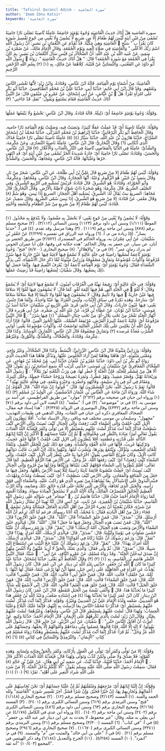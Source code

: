 ```yaml
---
title: 'Tafsirul Quranil Adzim - سورة الغاشية'
author: 'Imam Ibnu Katsir'
keywords: 'سورة الغاشية'
---
```


سورة الغاشية
هَلْ أَتَاكَ حَدِيثُ الْغَاشِيَةِ
وُجُوهٌ يَوْمَئِذٍ خَاشِعَةٌ
عَامِلَةٌ نَّاصِبَةٌ
تَصْلَىٰ نَارًا حَامِيَةً
تُسْقَىٰ مِنْ عَيْنٍ آنِيَةٍ
لَّيْسَ لَهُمْ طَعَامٌ إِلَّا مِن ضَرِيعٍ
لَّا يُسْمِنُ وَلَا يُغْنِي مِن جُوعٍ
تَفْسِيرُ سُورَةِ الْغَاشِيَةِ
وَهِيَ مَكِّيَّةٌ.
قَدْ تَقَدَّمَ عَنِ النُّعْمَانِ بْنِ بَشير: أَنَّ رَسُولَ اللَّهِ

كَانَ يَقْرَأُ بِ " سَبِّحِ اسْمَ رَبِّكَ الأعْلَى " وَالْغَاشِيَةِ فِي صَلَاةِ الْعِيدِ وَيَوْمِ الْجُمُعَةِ.
وَقَالَ الْإِمَامُ مَالِكٌ، عَنْ ضَمْرَة بْنِ سَعِيدٍ، عَنْ عُبَيد اللَّهِ بْنِ عَبْدِ اللَّهِ: أَنَّ الضَّحَّاكَ بْنَ قَيْسٍ سَأَلَ النُّعْمَانَ بْنَ بَشِيرٍ: بِمَ كَانَ رَسُولُ اللَّهِ

يَقْرَأُ فِي الْجُمُعَةِ مَعَ سُورَةِ الْجُمُعَةِ؟ قَالَ: " هَلْ أَتَاكَ حَدِيثُ الْغَاشِيَةِ ".
رَوَاهُ أَبُو دَاوُدَ عَنِ القَعْنَبي، وَالنَّسَائِيُّ عَنْ قُتَيْبَةَ، كِلَاهُمَا عَنْ مَالِكٍ، بِهِ
(١)
(٢)
بِسْمِ اللَّهِ الرَّحْمَنِ الرَّحِيمِ
* * *
الْغَاشِيَةُ: مِنْ أَسْمَاءِ يَوْمِ الْقِيَامَةِ. قَالَهُ ابْنُ عَبَّاسٍ، وَقَتَادَةُ، وَابْنُ زَيْدٍ؛ لِأَنَّهَا تَغْشَى النَّاسَ وتَعُمّهم. وَقَدْ قَالَ ابْنُ أَبِي حَاتِمٍ:
حَدَّثَنَا أَبِي، حَدَّثَنَا عَلِيُّ بْنُ مُحَمَّدٍ الطَّنَافِسِيّ، حَدَّثَنَا أَبُو بَكْرِ بْنُ عَيَّاشٍ، عَنْ أَبِي إِسْحَاقَ، عَنْ عَمْرِو بْنِ مَيْمُونٍ قَالَ: مَرَّ النَّبِيُّ

عَلَى امْرَأَةٍ تَقْرَأُ:
هَلْ أَتَاكَ حَدِيثُ الْغَاشِيَةِ
فَقَامَ يَسْتَمِعُ وَيَقُولُ: "نَعَمْ، قَدْ جَاءَنِي"
(٣)
* * *
وَقَوْلُهُ:
وُجُوهٌ يَوْمَئِذٍ خَاشِعَةٌ
أَيْ: ذَلِيلَةٌ. قَالَهُ قَتَادَةُ. وَقَالَ ابْنُ عَبَّاسٍ: تَخْشَعُ وَلَا يَنْفَعُهَا عَمَلُهَا.
* * *
وَقَوْلُهُ:
عَامِلَةٌ نَاصِبَةٌ
أَيْ: قَدْ عَمِلَتْ عَمَلًا كَثِيرًا، وَنَصَبَتْ فِيهِ، وَصَلِيَتْ يَوْمَ الْقِيَامَةِ نَارًا حامية.
وَقَالَ الْحَافِظُ أَبُو بَكْرٍ الْبَرْقَانِيُّ: حَدَّثَنَا إِبْرَاهِيمُ بْنُ مُحَمَّدٍ المُزَكّى، حَدَّثَنَا مُحَمَّدُ بْنُ إِسْحَاقَ السَّرَّاجُ، حَدَّثَنَا هَارُونُ بْنُ عَبْدِ اللَّهِ، حَدَّثَنَا سَيَّارٌ
(٤)
(٥)
عَامِلَةٌ نَاصِبَةٌ تَصْلَى نَارًا حَامِيَةً
فَذَاكَ الَّذِي أَبْكَانِي
(٦)
وَقَالَ الْبُخَارِيُّ: قَالَ ابْنُ عَبَّاسٍ:
عَامِلَةٌ نَاصِبَةٌ
النَّصَارَى.
وَعَنْ عِكْرِمَةَ، وَالسُّدِّيِّ:
عَامِلَةٌ
فِي الدُّنْيَا بِالْمَعَاصِي
نَّاصِبَةٌ
فِي النَّارِ بِالْعَذَابِ وَالْأَغْلَالِ
(٧)
قَالَ ابْنُ عَبَّاسٍ، وَالْحَسَنُ، وَقَتَادَةُ:
تَصْلَى نَارًا حَامِيَةً
أَيْ: حَارَةٌ شَدِيدَةُ الْحَرِّ
تُسْقَى مِنْ عَيْنٍ آنِيَةٍ
أَيْ: قَدِ انْتَهَى حَرّها وَغَلَيَانُهَا. قَالَهُ ابْنُ عَبَّاسٍ، وَمُجَاهِدٌ، وَالْحَسَنُ، وَالسُّدِّيُّ.
* * *
وَقَوْلُهُ:
لَيْسَ لَهُمْ طَعَامٌ إِلا مِنْ ضَرِيعٍ
قَالَ عَلِيُّ بْنُ أَبِي طَلْحَةَ، عَنِ ابْنِ عَبَّاسٍ: شَجَرٌ مِنْ نَارٍ.
وَقَالَ سَعِيدُ بْنُ جُبَيْرٍ: هُوَ الزَّقُّومُ. وَعَنْهُ: أَنَّهَا الْحِجَارَةُ.
وَقَالَ ابْنُ عَبَّاسٍ، وَمُجَاهِدٌ، وَعِكْرِمَةُ، وَأَبُو الْجَوْزَاءِ، وَقَتَادَةُ: هُوَ الشِّبرِقُ. قَالَ قَتَادَةُ: قُرَيْشٌ تُسَمِّيهِ فِي الرَّبِيعِ الشِّبرِقُ، وَفِي الصَّيْفِ الضَّرِيعُ. قَالَ عِكْرِمَةُ: وَهُوَ شَجَرَةٌ ذَاتُ شَوْكٍ لَاطِئَةٌ بِالْأَرْضِ.
وَقَالَ الْبُخَارِيُّ: قَالَ مُجَاهِدٌ: الضريعُ نبتٌ يُقَالُ لَهُ: الشِّبرِقُ، يُسَمِّيهِ أَهْلُ الْحِجَازِ: الضريعَ إِذَا يَبِسَ، وَهُوَ سُمٌّ
(٨)
وَقَالَ مَعْمَر، عَنْ قَتَادَةَ:
إِلا مِنْ ضَرِيعٍ
هُوَ الشِّبرِقُ، إِذَا يَبِسَ سُمّي الضَّرِيعَ.
وَقَالَ سَعِيدٌ، عَنْ قَتَادَةَ:
لَيْسَ لَهُمْ طَعَامٌ إِلا مِنْ ضَرِيعٍ
مِنْ شَرِّ الطَّعَامِ وَأَبْشَعِهِ وَأَخْبَثِهِ.
* * *
وَقَوْلُهُ:
لَا يُسْمِنُ وَلا يُغْنِي مِنْ جُوعٍ
يَعْنِي: لَا يَحْصُلُ بِهِ مَقْصُودٌ، وَلَا يَنْدَفِعُ بِهِ مَحْذُورٌ.
(١)
الموطأ (١/١١١) وسنن أبي داود برقم (١١٢٣) وسنن النسائي (٣/١١٢) .
(٢)
صحيح مسلم برقم (٨٧٨) وسنن ابن ماجة برقم (١١١٩) .
(٣)
وهذا مرسل وقد تقدم.
(٤)
في أ: "حدثنا يسار".
(٥)
زيادة من م، أ.
(٦)
ورواه عبد الرزاق في تفسيره (٢/٢٩٩) عَنْ جَعْفَرِ بْنِ سُلَيْمَانَ، عَنْ أَبِي عِمْرَانَ به، ورواه الحاكم في المستدرك (٢/٥٢٢) من طريق الخضر بن أبان، عن سيار، عن جعفر به، وقال الحاكم: "هذه حكاية في وقتها، فإن أبا عمران الجوني لم يدرك زمان عمر".
(٧)
في م: "والإهلاك".
(٨)
صحيح البخاري (٨/٧٠٠) "فتح".
وُجُوهٌ يَوْمَئِذٍ نَّاعِمَةٌ
لِّسَعْيِهَا رَاضِيَةٌ
فِي جَنَّةٍ عَالِيَةٍ
لَّا تَسْمَعُ فِيهَا لَاغِيَةً
فِيهَا عَيْنٌ جَارِيَةٌ
فِيهَا سُرُرٌ مَّرْفُوعَةٌ
وَأَكْوَابٌ مَّوْضُوعَةٌ
وَنَمَارِقُ مَصْفُوفَةٌ
وَزَرَابِيُّ مَبْثُوثَةٌ
لَمَّا ذَكَرَ حَالَ الْأَشْقِيَاءِ، ثَنَّى بِذِكْرِ السُّعَدَاءِ فَقَالَ:
وُجُوهٌ يَوْمَئِذٍ
أَيْ: يَوْمَ الْقِيَامَةِ
نَّاعِمَةٌ
أَيْ: يُعْرَفُ النَّعِيمُ فِيهَا. وَإِنَّمَا حَصَل لَهَا ذَلِكَ بِسَعْيِهَا.
وَقَالَ سُفْيَانُ:
لِسَعْيِهَا رَاضِيَةٌ
قَدْ رَضِيَتْ عَمَلَهَا.
* * *
وَقَوْلُهُ:
فِي جَنَّةٍ عَالِيَةٍ
أَيْ: رَفِيعَةٌ بَهِيَّةٌ فِي الْغُرُفَاتِ آمِنُونَ،
لَا تَسْمَعُ فِيهَا لاغِيَةً
أَيْ: لَا يُسْمَعُ فِي الْجَنَّةِ الَّتِي هُمْ فِيهَا كَلِمَةَ لَغْوٍ. كَمَا قَالَ:
لَا يَسْمَعُونَ فِيهَا لَغْوًا إِلا سَلامًا

وَقَالَ:
لَا لَغْوٌ فِيهَا وَلا تَأْثِيمٌ
وَقَالَ:
لَا يَسْمَعُونَ فِيهَا لَغْوًا وَلا تَأْثِيمًا إِلا قِيلا سَلامًا سَلامًا

فِيهَا عَيْنٌ جَارِيَةٌ
أَيْ: سَارِحَةٌ. وَهَذِهِ نَكِرَةٌ فِي سِيَاقِ الْإِثْبَاتِ، وَلَيْسَ الْمُرَادُ بِهَا عَيْنًا وَاحِدَةً، وَإِنَّمَا هَذَا جِنْسٌ، يَعْنِي: فِيهَا عُيُونٌ جَارِيَاتٌ.
وَقَالَ ابْنُ أَبِي حَاتِمٍ: قُرئ عَلَى الرَّبِيعِ بْنِ سُلَيْمَانَ: حَدَّثَنَا أَسَدُ بْنُ مُوسَى، حَدَّثَنَا ابْنُ ثَوْبَانَ، عَنْ عَطَاءِ بْنِ قُرَّة، عَنْ عَبْدِ اللَّهِ بْنِ ضَمْرة، عَنْ أَبِي هُرَيرة قَالَ: قَالَ النَّبِيُّ

: "أَنْهَارُ الْجَنَّةِ تَفْجُرُ مِنْ تَحْتِ تِلَالِ-أَوْ: مِنْ تَحْتِ جِبَالِ-الْمِسْكِ"
(١)
فِيهَا سُرُرٌ مَرْفُوعَةٌ
أَيْ: عَالِيَةٌ نَاعِمَةٌ كَثِيرَةُ الْفَرْشِ، مُرْتَفِعَةُ السَّمْك، عَلَيْهَا الْحُورُ الْعِينُ. قَالُوا: فَإِذَا أَرَادَ وَليُّ اللَّهِ أَنْ يَجْلِسَ عَلَى تِلْكَ السُّرُرِ الْعَالِيَةِ تَوَاضَعَتْ لَهُ،
وَأَكْوَابٌ مَوْضُوعَةٌ
يَعْنِي: أَوَانِي الشُّرْبِ مُعَدَّةٌ مُرصدة
(٢)
وَنَمَارِقُ مَصْفُوفَةٌ
قَالَ ابْنُ عَبَّاسٍ: النَّمَارِقُ: الْوَسَائِدُ. وَكَذَا قَالَ عِكْرِمَةُ، وَقَتَادَةُ، وَالضَّحَّاكُ، وَالسُّدِّيُّ، وَالثَّوْرِيُّ، وَغَيْرُهُمْ.
* * *
وَقَوْلُهُ:
وَزَرَابِيُّ مَبْثُوثَةٌ
قَالَ ابْنُ عَبَّاسٍ: الزَّرَابِيُّ: الْبُسُطُ. وَكَذَا قَالَ الضَّحَّاكُ، وَغَيْرُ وَاحِدٍ.
وَمَعْنَى مَبْثُوثَةٍ، أَيْ: هَاهُنَا وَهَاهُنَا لِمَنْ أَرَادَ الْجُلُوسَ عَلَيْهَا.
وَنَذْكُرُ هَاهُنَا هَذَا الْحَدِيثَ الَّذِي رَوَاهُ أَبُو بَكْرِ بْنُ أَبِي دَاوُدَ: حَدَّثَنَا عَمْرُو بْنُ عُثْمَانَ حَدَّثَنَا أَبِي، عَنْ مُحَمَّدُ بْنُ مُهَاجِرٍ، عَنِ الضَّحَّاكِ الْمُعَافِرِيِّ عَنْ سُلَيْمَانَ بْنِ مُوسَى: حَدَّثَنِي كُرَيْب أَنَّهُ سَمِعَ أُسَامَةَ بْنَ زَيْدٍ يَقُولُ: قَالَ رَسُولُ اللَّهِ

: "أَلَا هَلْ مِنْ مُشَمَّر لِلْجَنَّةِ، فَإِنَّ الْجَنَّةَ لَا خَطَر لَهَا، هِيَ وَرَبِّ الْكَعْبَةِ نُورٌ يَتَلَأْلَأُ وَرَيْحَانَةٌ تَهْتَزُّ، وَقَصْرٌ مَشِيدٌ، وَنَهْرٌ مُطَّرِدٌ، وَثَمَرَةٌ نَضِيجَةٌ وَزَوْجَةٌ حَسْنَاءُ جَمِيلَةٌ، وحُلَل كَثِيرَةٌ، وَمَقَامٌ فِي أَبَدٍ فِي دارٍ سَلِيمَةٍ، وَفَاكِهَةٍ وَخُضْرَةٍ، وَحَبْرَةٍ وَنَعْمَةٍ، فِي مَحَلَّةٍ عَالِيَةٍ بَهِيَّةٍ؟ ". قَالُوا: نَعَمْ يَا رَسُولَ اللَّهِ، نَحْنُ الْمُشَمِّرُونَ لَهَا. قَالَ: " قُولُوا: إِنْ شَاءَ اللَّهُ". قَالَ الْقَوْمُ: إِنْ شَاءَ اللَّهُ.
وَرَوَاهُ ابْنُ مَاجَهْ عَنِ الْعَبَّاسِ بْنِ عُثْمَانَ الدِّمَشْقِيِّ، عَنِ الْوَلِيدُ بْنُ مُسْلِمٍ
(٣)
(٤)
(١)
ورواه ابن حبان في صحيحه برقم (٢٦٢٢) "موارد" من طريق القراطيسي، عن أسد بن موسى به.
(٢)
في م: "موضوعة".
(٣)
في أ: "سلمة".
(٤)
البعث لابن أبي داود برقم (٧١) وسنن ابن ماجة برقم (٤٣٣٢) وقال البوصيري في الزوائد (٣/٣٢٥) : "هذا إسناد فيه مقال، الضحاك المعافري ذكره ابن حبان في الثقات، وقال الذهبي في طبقات التهذيب: "مجهول". وسليمان بن موسى مختلف فيه وباقي رجال الإسناد ثقات".
أَفَلَا يَنظُرُونَ إِلَى الْإِبِلِ كَيْفَ خُلِقَتْ
وَإِلَى السَّمَاءِ كَيْفَ رُفِعَتْ
وَإِلَى الْجِبَالِ كَيْفَ نُصِبَتْ
وَإِلَى الْأَرْضِ كَيْفَ سُطِحَتْ
فَذَكِّرْ إِنَّمَا أَنتَ مُذَكِّرٌ
لَّسْتَ عَلَيْهِم بِمُصَيْطِرٍ
إِلَّا مَن تَوَلَّىٰ وَكَفَرَ
فَيُعَذِّبُهُ اللَّهُ الْعَذَابَ الْأَكْبَرَ
إِنَّ إِلَيْنَا إِيَابَهُمْ

ثُمَّ إِنَّ عَلَيْنَا حِسَابَهُم

يَقُولُ تَعَالَى آمِرًا عِبَادَهُ بِالنَّظَرِ فِي مَخْلُوقَاتِهِ الدَّالَّةِ عَلَى قُدْرَتِهِ وَعَظَمَتِهِ:
أَفَلا يَنْظُرُونَ إِلَى الإبِلِ كَيْفَ خُلِقَتْ
؟ فَإِنَّهَا خَلق عَجِيبٌ، وَتَرْكِيبُهَا غَرِيبٌ، فَإِنَّهَا فِي غَايَةِ الْقُوَّةِ وَالشِّدَّةِ، وَهِيَ مَعَ ذَلِكَ تَلِينُ لِلْحَمْلِ الثَّقِيلِ، وَتَنْقَادُ لِلْقَائِدِ الضَّعِيفِ، وَتُؤْكَلُ، وَيُنْتَفَعُ بِوَبَرِهَا، وَيُشْرَبُ لَبَنُهَا. وَنُبِّهُوا بِذَلِكَ لِأَنَّ الْعَرَبَ غَالِبُ دَوَابِّهِمْ كَانَتِ الْإِبِلُ، وَكَانَ شُرَيْحٌ الْقَاضِي يَقُولُ: اخْرُجُوا بِنَا حَتَّى نَنْظُرَ إِلَى الْإِبِلِ كَيْفَ خُلِقَتْ، وَإِلَى السَّمَاءِ كَيْفَ رُفِعَتْ؟ أَيْ: كَيْفَ رَفَعَهَا اللَّهُ، عَزَّ وَجَلَّ، عَنِ الْأَرْضِ هَذَا الرَّفْعَ الْعَظِيمَ، كَمَا قَالَ تَعَالَى:
أَفَلَمْ يَنْظُرُوا إِلَى السَّمَاءِ فَوْقَهُمْ كَيْفَ بَنَيْنَاهَا وَزَيَّنَّاهَا وَمَا لَهَا مِنْ فُرُوجٍ
وَإِلَى الْجِبَالِ كَيْفَ نُصِبَتْ
أَيْ: جُعِلَتْ مَنْصُوبَةً قَائِمَةً ثَابِتَةً رَاسِيَةً لِئَلَّا تَمِيدَ الْأَرْضُ بِأَهْلِهَا، وَجَعَلَ فِيهَا مَا جَعَلَ مِنَ الْمَنَافِعِ وَالْمَعَادِنِ.
وَإِلَى الأرْضِ كَيْفَ سُطِحَتْ
؟ أَيْ: كَيْفَ بُسِطَتْ وَمُدَّتْ وَمُهِّدَتْ، فنبَّه الْبَدَوِيَّ عَلَى الِاسْتِدْلَالِ بِمَا يُشَاهِدُهُ مِنْ بَعِيرِهِ الَّذِي هُوَ رَاكِبٌ عَلَيْهِ، وَالسَّمَاءِ الَّتِي فَوْقَ رَأْسِهِ، وَالْجَبَلِ الَّذِي تُجَاهَهُ، وَالْأَرْضِ الَّتِي تَحْتَهُ-عَلَى قُدْرَةِ خَالِقِ ذَلِكَ وَصَانِعِهِ، وَأَنَّهُ الرَّبُّ الْعَظِيمُ الْخَالِقُ الْمُتَصَرِّفُ الْمَالِكُ، وَأَنَّهُ الْإِلَهُ الَّذِي لَا يَسْتَحِقُّ الْعِبَادَةَ سِوَاهُ. وَهَكَذَا أَقْسَمَ "ضِمَام" فِي سُؤَالِهِ عَلَى رَسُولِ اللَّهِ

، كَمَا رَوَاهُ الْإِمَامُ أَحْمَدُ حَيْثُ قَالَ:
حَدَّثَنَا هَاشِمُ بْنُ الْقَاسِمِ، حَدَّثَنَا سُلَيْمَانُ بْنُ الْمُغِيرَةِ، عَنْ ثَابِتٍ، عَنْ أَنَسٍ قَالَ: كُنَّا نُهِينَا أَنْ نَسْأَلَ رَسُولَ اللَّهِ

عَنْ شَيْءٍ، فَكَانَ يُعْجِبُنَا أَنْ يَجِيءَ الرَّجُلُ مِنْ أَهْلِ الْبَادِيَةِ الْعَاقِلُ فَيَسْأَلُهُ وَنَحْنُ نَسْمَعُ، فَجَاءَ رَجُلٌ مِنْ أَهْلِ الْبَادِيَةِ فَقَالَ: يَا مُحَمَّدُ، إِنَّهُ أَتَانَا رسولُك فزعَم لَنَا أَنَّكَ تَزعُم أَنَّ اللَّهَ أَرْسَلَكَ. قَالَ: "صَدَقَ". قَالَ: فَمَنْ خَلَقَ السَّمَاءَ؟ قَالَ: "اللَّهُ". قَالَ: فَمَنْ خَلَقَ الْأَرْضَ؟ قَالَ: "اللَّهُ". قَالَ: فَمَنْ نَصَبَ هَذِهِ الْجِبَالَ وَجَعَلَ فِيهَا مَا جَعَلَ؟ قَالَ: "اللَّهُ". قَالَ: فَبِالَّذِي خَلَقَ السَّمَاءَ وَالْأَرْضَ وَنَصَبَ هَذِهِ الْجِبَالَ، آللهُ أَرْسَلَكَ؟ قَالَ: "نَعَمْ". قَالَ: وَزَعَمَ رسولُك أَنَّ عَلَيْنَا خَمْسَ صَلَوَاتٍ فِي يَوْمِنَا وَلَيْلَتِنَا. قَالَ: "صَدَقَ". قَالَ: فَبِالَّذِي أَرْسَلَكَ، آللَّهُ أَمَرَكَ بِهَذَا؟ قَالَ: "نَعَمْ". قَالَ: وَزَعَمَ رَسُولُكَ أَنَّ عَلَيْنَا زَكَاةً فِي أَمْوَالِنَا؟ قَالَ: "صَدَقَ". قَالَ: فَبِالَّذِي أَرْسَلَكَ، آللَّهُ أَمَرَكَ بِهَذَا؟. قَالَ: "نَعَمْ". قَالَ: وَزَعَمَ رَسُولُكَ أَنَّ عَلَيْنَا حَجّ الْبَيْتِ مَنِ اسْتَطَاعَ إِلَيْهِ سَبِيلًا. قَالَ: "صَدَقَ". قَالَ: ثُمَّ وَلَّى فَقَالَ: وَالَّذِي بَعَثَكَ بِالْحَقِّ لَا أَزِيدُ عَلَيْهِنَّ وَلَا أَنْقُصُ مِنْهُنَّ شَيْئًا. فَقَالَ النَّبِيُّ

: "إِنَّ صَدَقَ ليدخُلَنّ الْجَنَّةَ".
وَقَدْ رَوَاهُ مُسْلِمٌ، عَنْ عَمْرٍو النَّاقِدِ، عَنْ أَبِي النَّضْرِ هَاشِمِ بْنِ الْقَاسِمِ، بِهِ
(١)
(٢)
(٣)
وَقَالَ الْحَافِظُ أَبُو يَعْلَى: حَدَّثَنَا إِسْحَاقُ، حَدَّثَنَا عَبْدُ اللَّهِ بْنُ جَعْفَرٍ، حَدَّثَنِي عَبْدِ اللَّهِ بْنِ دِينَارٍ عَنِ ابْنِ عُمَرَ قَالَ: كَانَ رَسُولُ اللَّهِ

كَثِيرًا مَا كَانَ يُحَدِّثُ عَنِ امْرَأَةٍ فِي الْجَاهِلِيَّةِ عَلَى رَأْسِ جَبَلٍ، مَعَهَا ابْنٌ لَهَا تَرْعَى غَنَمًا، فَقَالَ لَهَا ابْنُهَا: يَا أُمَّهْ، مَنْ خَلَقَكِ؟ قَالَتِ: اللَّهُ. قَالَ: فَمَنْ خَلَقَ أَبِي؟ قَالَتِ: اللَّهُ. قَالَ: فَمَنْ خَلَقَنِي؟ قَالَتِ: اللَّهُ. قَالَ: فَمَنْ خَلَقَ السَّمَاءَ؟ قَالَتِ: اللَّهُ. قَالَ: فَمَنْ خَلَقَ الْأَرْضَ؟ قَالَتِ: اللَّهُ. قَالَ: فَمَنْ خَلَقَ الْجَبَلَ؟ قَالَتِ: اللَّهُ. قَالَ: فَمَنْ خَلَقَ هَذِهِ الْغَنَمَ؟ قَالَتِ: اللَّهُ. قَالَ: إِنِّي لَأَسْمَعُ لِلَّهِ شَأْنًا. وَأَلْقَى نَفْسَهُ مِنَ الْجَبَلِ فَتَقَطَّعَ.
قَالَ ابْنُ عُمَرَ: كَانَ رَسُولُ اللَّهِ

كَثِيرًا مَا يُحَدِّثُنَا هَذَا.
قَالَ ابْنُ دِينَارٍ: كَانَ ابْنُ عُمَرَ كَثِيرًا مَا يُحَدِّثُنَا بِهَذَا
(٤)
فِي إِسْنَادِهِ ضَعْفٌ، وَعَبْدُ اللَّهِ بْنُ جَعْفَرٍ هَذَا هُوَ الْمَدِينِيُّ، ضَعّفه وَلَدُهُ الْإِمَامُ عَلِيُّ بْنُ الْمَدِينِيِّ وَغَيْرُهُ.
وَقَوْلِهِ:
فَذَكِّرْ إِنَّمَا أَنْتَ مُذَكِّرٌ. لَسْتَ عَلَيْهِمْ بِمُسَيْطِرٍ
أَيْ: فَذَكِّرْ-يَا مُحَمَّدُ-النَّاسَ بِمَا أُرْسِلْتَ بِهِ إِلَيْهِمْ، فَإِنَّمَا عَلَيْكَ الْبَلَاغُ وَعَلَيْنَا الْحِسَابُ؛ وَلِهَذَا قَالَ:
لَسْتَ عَلَيْهِمْ بِمُسَيْطِرٍ
قَالَ ابْنُ عَبَّاسٍ، وَمُجَاهِدٌ، وَغَيْرُهُمَا: لَسْتَ عَلَيْهِمْ بِجَبَّارٍ.
وَقَالَ ابْنُ زَيْدٍ: لَسْتَ بِالَّذِي تُكْرِهُهُمْ عَلَى الْإِيمَانِ.
قَالَ الْإِمَامُ أَحْمَدُ: حَدَّثَنَا وَكِيع، عَنْ سُفْيَانَ، عَنْ أَبِي الزُّبَيْرِ، عَنْ جَابِرٍ قَالَ: قَالَ رَسُولُ اللَّهِ

: "أُمِرْتُ أَنْ أُقَاتِلَ النَّاسَ حَتَّى يَقُولُوا: لَا إِلَهَ إِلَّا اللَّهُ، فَإِذَا قَالُوهَا عَصَمُوا مِنِّي دِمَاءَهُمْ وَأَمْوَالَهُمْ إِلَّا بِحَقِّهَا، وَحِسَابُهُمْ عَلَى اللَّهِ عَزَّ وَجَلَّ". ثُمَّ قَرَأَ:
فَذَكِّرْ إِنَّمَا أَنْتَ مُذَكِّرٌ لَسْتَ عَلَيْهِمْ بِمُسَيْطِرٍ
وَهَكَذَا رَوَاهُ مُسْلِمٌ فِي كِتَابِ "الْإِيمَانِ"، وَالتِّرْمِذِيُّ وَالنَّسَائِيُّ فِي كِتَابَيِ
(٥)
(٦)
(٧)
* * *
وَقَوْلُهُ:
إِلا مَنْ تَوَلَّى وَكَفَرَ
أَيْ: تَوَلَّى عَنِ الْعَمَلِ بِأَرْكَانِهِ، وَكَفَرَ بِالْحَقِّ بِجِنَانِهِ وَلِسَانِهِ. وَهَذِهِ كَقَوْلِهِ:
فَلا صَدَّقَ وَلا صَلَّى وَلَكِنْ كَذَّبَ وَتَوَلَّى
وَلِهَذَا قَالَ:
فَيُعَذِّبُهُ اللَّهُ الْعَذَابَ الأكْبَرَ
قَالَ الْإِمَامُ أَحْمَدُ:
حَدَّثَنَا قُتَيْبَةُ، حَدَّثَنَا لَيْثٌ، عَنِ سَعِيدِ بْنِ أَبِي هِلَالٍ، عَنْ عَلِيِّ بْنِ خَالِدٍ
(٨)

، فَقَالَ: سَمِعْتُ رَسُولَ اللَّهِ صَلَّى اللَّهُ عَلَيْهِ وسلم يَقُولُ: "أَلَا كُلُّكُمْ يَدْخُلُ الْجَنَّةَ، إِلَّا مَنْ شَرَد عَلَى اللَّهِ شَراد الْبَعِيرِ عَلَى أَهْلِهِ".
تَفَرَّدَ
(٩)
(١٠)
(١١)
* * *
وَقَوْلُهُ:
إِنَّ إِلَيْنَا إِيَابَهُمْ
أَيْ: مَرْجِعَهُمْ وَمُنْقَلَبَهُمْ
ثُمَّ إِنَّ عَلَيْنَا حِسَابَهُمْ
أَيْ: نَحْنُ نُحَاسِبُهُمْ عَلَى أَعْمَالِهِمْ وَنُجَازِيهِمْ بِهَا، إِنْ خَيْرًا فَخَيْرٌ، وَإِنْ شَرًا فَشَرٌّ.
آخِرُ تَفْسِيرِ سُورَةِ "الْغَاشِيَةِ" ولله الحمد والمنة.
(١)
المسند (٣/١٤٣) وصحيح مسلم برقم (١٢) .
(٢)
صحيح البخاري (١/١٤٨) "فتح" وسنن الترمذي برقم (٦١٩) وسنن النسائي الكبرى برقم (٢٤٠١) .
(٣)
المسند (٣/١٦٨) وصحيح البخاري برقم (٦٣) وسنن أبي داود برقم (٤٨٦) وسنن النسائي الكبرى برقم (٢٤٠٢) وسنن ابن ماجة برقم (١٤٠٢) .
(٤)
ورواه ابن عدي في الكامل (٤/١٧٨) عن أبي يعلى به مثله. وقال: "غير محفوظ، لا يحدث به عن ابن دينار غير عبد الله بن جعفر".
(٥)
في أ: "في كتاب".
(٦)
المسند (٣/٣٠٠) وصحيح مسلم برقم (٢١) وسنن الترمذي برقم (٣٣٤١) وسنن النسائي الكبرى برقم (١١٦٧٠) .
(٧)
صحيح البخاري برقم (٢٩٤٦) وصحيح مسلم برقم (٢١) .
(٨)
في أ: "علي بن أبي خالد" والمثبت من "م" والمسند.
(٩)
في م: "انفرد".
(١٠)
المسند (٥/٢٥٨) .
(١١)
الجرح والتعديل (٦/١٨٤) وقد ذكر الهيثمي في المجمع (١٠/٤٠٣) "أنه ثقة".